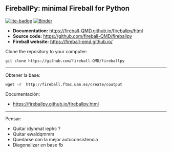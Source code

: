 ## FireballPy: minimal Fireball for Python

[![lite-badge](https://jupyterlite.rtfd.io/en/latest/_static/badge.svg)](https://fireball-QMD.github.io/fireballpy/html/_static/lab)
[![Binder](https://mybinder.org/badge_logo.svg)](https://mybinder.org/v2/gh/fireball-QMD/fireballpy/HEAD?labpath=examples/fireballpy_skeleton.ipynb)

- **Documentation:** <https://fireball-QMD.github.io/fireballpy/html>
- **Source code:** <https://github.com/fireball-QMD/fireballpy>
- **Fireball website:** <https://fireball-qmd.github.io/>

Clone the repository to your computer:

    git clone https://github.com/fireball-QMD/fireballpy

------------------------

Obtener la base:

    wget -r  http://fireball.ftmc.uam.es/create/coutput

Documentación:

- https://fireballpy.github.io/fireballpy.html

------------------------

Pensar:

-  Quitar idynmat iephc ?
-  Quitar ewaldqmmm 
-  Quedarse con la mejor autoconsistencia
-  Diagonalizar en base fb  
